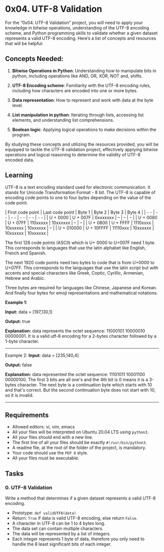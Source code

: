 # 0x04. UTF-8 Validation
For the “0x04. UTF-8 Validation” project, you will need to apply your knowledge in bitwise operations, understanding of the UTF-8 encoding scheme, and Python programming skills to validate whether a given dataset represents a valid UTF-8 encoding. Here’s a list of concepts and resources that will be helpful:

## Concepts Needed:
1. **Bitwise Operations in Python**: Understanding how to manipulate bits in python, including operations like AND, OR, XOR, NOT and, shifts.

2. **UTF-8 Encoding scheme**: Familiarity with the UTF-8 encoding rules, including how characters are encoded into one or more bytes.

3. **Data representation**: How to represent and work with data at the byte level.

4. **List manipulation in python**: Iterating through lists, accessing list elements, and understanding list comprehensions.

5. **Boolean logic**: Applying logical operations to make decisions within the program.

By studying these concepts and utilizing the resources provided, you will be equipped to tackle the UTF-8 validation project, effectively applying bitwise operations and logical reasoning to determine the validity of UTF-8 encoded data.

## Learning
UTF-8 is a text encoding standard used for electronic communication. It stands for Unicode Transformation Format - 8 bit. The UTF-8 is capable of encoding code points to one to four bytes depending on the value of the code point.

| First code point | Last code point | Byte 1 | Byte 2 | Byte 3 | Byte 4 |
| - - | - - | - - | - - | - - | - - |
| U + 0000 | U + 007F | 0xxxxxxx | – | – | – |
| U + 0080 | U + 07FF | 110xxxxx | 10xxxxxx | – | – |
| U + 0800 | U + FFFF | 1110xxxx | 10xxxxxx | 10xxxxxx | – |
| U + 010000 | U + 10FFFF | 11110xxx | 10xxxxxx | 10xxxxxx | 10xxxxxx |

The first 128 code points (ASCII) which is U+ 0000 to U+007F need 1 byte. This corresponds to languages that use the latin alphabet like English, French and Spanish.

The next 1920 code points need two bytes to code that is from U+0000 to U+07FF. This corresponds to the languages that use the latin script but with accents and special characters like Greek, Coptic, Cyrillic, Armenian, Hebrew and Arabic.

Three bytes are required for languages like Chinese, Japanese and Korean. And finally four bytes for emoji representations and mathematical notations. 

**Example 1:**

**Input:** data = [197,130,1]

**Output:** true

**Explanation:** data represents the octet sequence: 11000101 10000010 00000001.
It is a valid utf-8 encoding for a 2-bytes character followed by a 1-byte character.

---

Example 2:
**Input:** data = [235,140,4]

**Output:** false

**Explanation:** data represented the octet sequence: 11101011 10001100 00000100.
The first 3 bits are all one's and the 4th bit is 0 means it is a 3-bytes character.
The next byte is a continuation byte which starts with 10 and that's correct.
But the second continuation byte does not start with 10, so it is invalid.

---

## Requirements
- Allowed editors: vi, vim, emacs
- All your files will be interpreted on Ubuntu 20.04 LTS using `python3`.
- All your files should end with a new line.
- The first line of all your files should be exactly `#!/usr/bin/python3`.
- A readme file, at the root of the folder of the project, is mandatory.
- Your code should use the `PEP 8` style.
- All your files must be executable.


## Tasks
### 0. UTF-8 Validation
Write a method that determines if a given dataset represents a valid UTF-8 encoding.
- Prototype: `def validUTF8(data)`
- Return: `True` if data is valid UTF-8 encoding,  else return `False`.
- A character in UTF-8 can be 1 to 4 bytes long.
- The data set can contain multiple characters.
- The data will be represented by a list of integers.
- Each integer represents 1 byte of data, therefore you only need to handle the 8 least significant bits of each integer.
